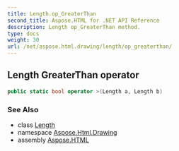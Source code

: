 ```yaml
---
title: Length.op_GreaterThan
second_title: Aspose.HTML for .NET API Reference
description: Length op_GreaterThan method. 
type: docs
weight: 30
url: /net/aspose.html.drawing/length/op_greaterthan/
---
```

## Length GreaterThan operator

```csharp
public static bool operator >(Length a, Length b)
```

### See Also

* class [Length](../)
* namespace [Aspose.Html.Drawing](../../../aspose.html.drawing/)
* assembly [Aspose.HTML](../../../)
